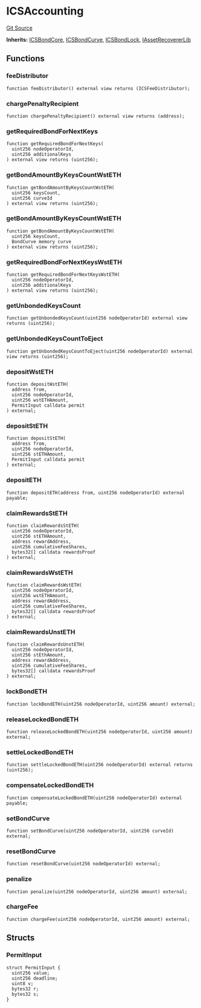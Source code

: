 # ICSAccounting

[Git Source](https://github.com/lidofinance/community-staking-module/blob/8ce9441dce1001c93d75d065f051013ad5908976/src/interfaces/ICSAccounting.sol)

**Inherits:**
[ICSBondCore](/src/interfaces/ICSBondCore.sol/interface.ICSBondCore.md), [ICSBondCurve](/src/interfaces/ICSBondCurve.sol/interface.ICSBondCurve.md), [ICSBondLock](/src/interfaces/ICSBondLock.sol/interface.ICSBondLock.md), [IAssetRecovererLib](/src/lib/AssetRecovererLib.sol/interface.IAssetRecovererLib.md)

## Functions

### feeDistributor

```solidity
function feeDistributor() external view returns (ICSFeeDistributor);
```

### chargePenaltyRecipient

```solidity
function chargePenaltyRecipient() external view returns (address);
```

### getRequiredBondForNextKeys

```solidity
function getRequiredBondForNextKeys(
  uint256 nodeOperatorId,
  uint256 additionalKeys
) external view returns (uint256);
```

### getBondAmountByKeysCountWstETH

```solidity
function getBondAmountByKeysCountWstETH(
  uint256 keysCount,
  uint256 curveId
) external view returns (uint256);
```

### getBondAmountByKeysCountWstETH

```solidity
function getBondAmountByKeysCountWstETH(
  uint256 keysCount,
  BondCurve memory curve
) external view returns (uint256);
```

### getRequiredBondForNextKeysWstETH

```solidity
function getRequiredBondForNextKeysWstETH(
  uint256 nodeOperatorId,
  uint256 additionalKeys
) external view returns (uint256);
```

### getUnbondedKeysCount

```solidity
function getUnbondedKeysCount(uint256 nodeOperatorId) external view returns (uint256);
```

### getUnbondedKeysCountToEject

```solidity
function getUnbondedKeysCountToEject(uint256 nodeOperatorId) external view returns (uint256);
```

### depositWstETH

```solidity
function depositWstETH(
  address from,
  uint256 nodeOperatorId,
  uint256 wstETHAmount,
  PermitInput calldata permit
) external;
```

### depositStETH

```solidity
function depositStETH(
  address from,
  uint256 nodeOperatorId,
  uint256 stETHAmount,
  PermitInput calldata permit
) external;
```

### depositETH

```solidity
function depositETH(address from, uint256 nodeOperatorId) external payable;
```

### claimRewardsStETH

```solidity
function claimRewardsStETH(
  uint256 nodeOperatorId,
  uint256 stETHAmount,
  address rewardAddress,
  uint256 cumulativeFeeShares,
  bytes32[] calldata rewardsProof
) external;
```

### claimRewardsWstETH

```solidity
function claimRewardsWstETH(
  uint256 nodeOperatorId,
  uint256 wstETHAmount,
  address rewardAddress,
  uint256 cumulativeFeeShares,
  bytes32[] calldata rewardsProof
) external;
```

### claimRewardsUnstETH

```solidity
function claimRewardsUnstETH(
  uint256 nodeOperatorId,
  uint256 stEthAmount,
  address rewardAddress,
  uint256 cumulativeFeeShares,
  bytes32[] calldata rewardsProof
) external;
```

### lockBondETH

```solidity
function lockBondETH(uint256 nodeOperatorId, uint256 amount) external;
```

### releaseLockedBondETH

```solidity
function releaseLockedBondETH(uint256 nodeOperatorId, uint256 amount) external;
```

### settleLockedBondETH

```solidity
function settleLockedBondETH(uint256 nodeOperatorId) external returns (uint256);
```

### compensateLockedBondETH

```solidity
function compensateLockedBondETH(uint256 nodeOperatorId) external payable;
```

### setBondCurve

```solidity
function setBondCurve(uint256 nodeOperatorId, uint256 curveId) external;
```

### resetBondCurve

```solidity
function resetBondCurve(uint256 nodeOperatorId) external;
```

### penalize

```solidity
function penalize(uint256 nodeOperatorId, uint256 amount) external;
```

### chargeFee

```solidity
function chargeFee(uint256 nodeOperatorId, uint256 amount) external;
```

## Structs

### PermitInput

```solidity
struct PermitInput {
  uint256 value;
  uint256 deadline;
  uint8 v;
  bytes32 r;
  bytes32 s;
}
```
